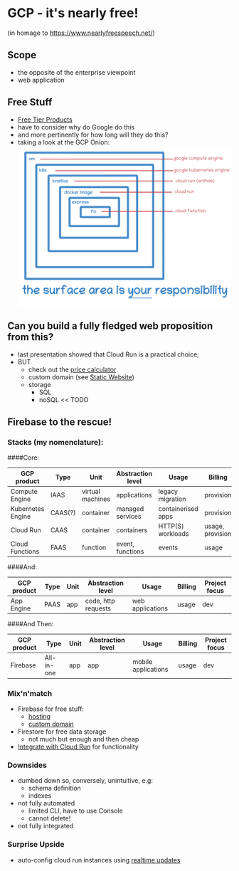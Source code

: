 # GCP - it's nearly free!

(in homage to https://www.nearlyfreespeech.net/)

## Scope
* the opposite of the enterprise viewpoint
* web application

## Free Stuff
* [Free Tier Products](https://cloud.google.com/free)
* have to consider why do Google do this
* and more pertinently for how long will they do this?
* taking a look at the GCP Onion:
  ![GCP Onion](../images/gcp-onion.png)
  
## Can you build a fully fledged web proposition from this?
* last presentation showed that Cloud Run is a practical choice;
* BUT
  * check out the [price calculator](https://cloud.google.com/products/calculator/)
  * custom domain (see [Static Website](./StaticWebsite.md))
  * storage
    * SQL
    * noSQL << TODO
    
## Firebase to the rescue!

### Stacks (my nomenclature):

####Core: 

| GCP product | Type | Unit | Abstraction level | Usage | Billing | Project focus |
| --- | --- | --- | --- | --- | --- | --- |
| Compute Engine | IAAS | virtual machines | applications | legacy migration | provision | ops |
| Kubernetes Engine | CAAS(?)| container | managed services | containerised apps | provision | ops|
| Cloud Run | CAAS | container | containers | HTTP(S) workloads | usage, provision | dev(/ops) |
| Cloud Functions| FAAS | function | event, functions | events | usage | dev |

####And:

| GCP product | Type | Unit | Abstraction level | Usage | Billing | Project focus |
| --- | --- | --- | --- | --- | --- | --- |
| App Engine | PAAS  | app | code, http requests | web applications | usage | dev |

####And Then:

| GCP product | Type | Unit | Abstraction level | Usage | Billing | Project focus |
| --- | --- | --- | --- | --- | --- | --- |
| Firebase | All-in-one  | app | app | mobile applications | usage | dev |

### Mix'n'match
* Firebase for free stuff:
  * [hosting](https://firebase.google.com/docs/hosting/use-cases)
  * [custom domain](https://firebase.google.com/docs/hosting/custom-domain)
* Firestore for free data storage
  * not much but enough and then cheap
* [Integrate with Cloud Run](https://firebase.google.com/docs/hosting/cloud-run)  for functionality

### Downsides
* dumbed down so, conversely, unintuitive, e.g:
  * schema definition
  * indexes
* not fully automated
  * limited CLI, have to use Console
  * cannot delete!
* not fully integrated   
    
### Surprise Upside
* auto-config cloud run instances using [realtime updates](https://firebase.google.com/docs/firestore/query-data/listen)


